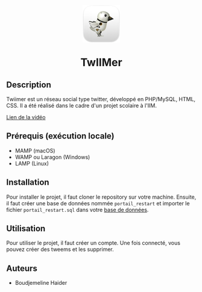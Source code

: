 <h1 align="center">
  <img src="img/logo_400.png" width="100">
  <p size="54px" align="center">TwIIMer</p>
</h1>

## Description

Twiimer est un réseau social type twitter, développé en PHP/MySQL, HTML, CSS. Il a été réalisé dans le cadre d'un projet scolaire à l'IIM.

[Lien de la vidéo](https://youtu.be/kkdxUpA6Dmw)

## Prérequis (exécution locale)

- MAMP (macOS)
- WAMP ou Laragon (Windows)
- LAMP (Linux)

## Installation

Pour installer le projet, il faut cloner le repository sur votre machine. Ensuite, il faut créer une base de données nommée `portail_restart` et importer le fichier `portail_restart.sql` dans votre [base de données](http://localhost/phpMyAdmin5/).

## Utilisation

Pour utiliser le projet, il faut créer un compte. Une fois connecté, vous pouvez créer des tweems et les supprimer.

## Auteurs

- Boudjemeline Haider
